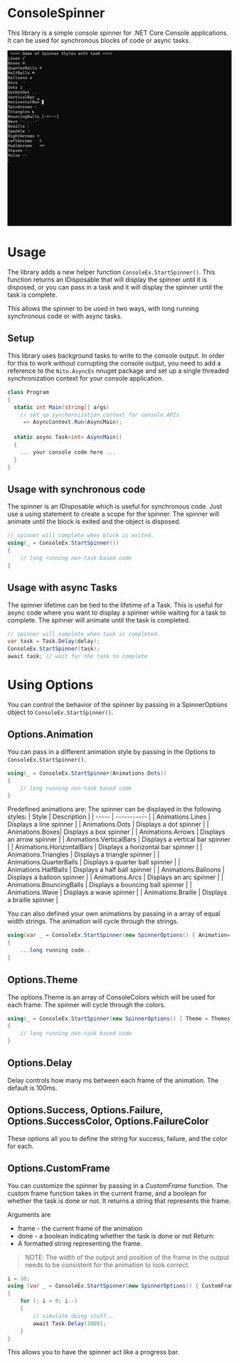 ﻿# ConsoleSpinner
This library is a simple console spinner for .NET Core Console applications. It can be used for synchronous blocks of code or async tasks.  

![demo.gif](https://raw.githubusercontent.com/tomlm/ConsoleSpinner/main/demo.gif)

# Usage 
The library adds a new helper function ```ConsoleEx.StartSpinner()```.  This function returns an IDisposable that will display the spinner until it is disposed, 
or you can pass in a task and it will display the spinner until the task is complete.

This allows the spinner to be used in two ways, with long running synchronous code or with async tasks.

## Setup
This library uses background tasks to write to the console output. In order for this to work
without corrupting the console output, you need to add a reference to the ```Nito.AsyncEx``` nnuget package and set up a single threaded synchronization context for your console application.

```csharp
class Program
{
  static int Main(string[] args)
    // set up synchornization context for console APIs
     => AsyncContext.Run(AsyncMain);

  static async Task<int> AsyncMain()
  {
    ... your console code here ...
  }
}
```

## Usage with synchronous code
The spinner is an IDisposable which is useful for synchronous code. Just use a using statement to create a scope for the spinner. The spinner will animate until the block is exited and the object is disposed.

```csharp	
// spinner will complete when block is exited.
using(_ = ConsoleEx.StartSpinner())
{
	// long running non-task based code 
}
```

## Usage with async Tasks
The spinner lifetime can be tied to the lifetime of a Task. This is useful for async code where you want to display a spinner while waiting for a task to complete. The spinner will animate until the task is completed. 

```csharp
// spinner will complete when task is completed.
var task = Task.Delay(delay);
ConsoleEx.StartSpinner(task);
await task; // wait for the task to complete
```

# Using Options
You can control the behavior of the spinner by passing in a SpinnerOptions object to ```ConsoleEx.StartSpinner()```.    

## Options.Animation
You can pass in a different animation style by passing in the Options to ```ConsoleEx.StartSpinner()```.
```csharp	
using(_ = ConsoleEx.StartSpinner(Animations.Dots))
{
	// long running non-task based code 
}
```

Predefined animations are:
The spinner can be displayed in the following styles:
| Style | Description | 
| ----- | ----------- | 
| Animations.Lines | Displays a line spinner | 
| Animations.Dots | Displays a dot spinner | 
| Animations.Boxes| Displays a box spinner | 
| Animations.Arrows | Displays an arrow spinner | 
| Animations.VerticalBars | Displays a vertical bar spinner | 
| Animations.HorizontalBars | Displays a horizontal bar spinner | 
| Animations.Triangles | Displays a triangle spinner | 
| Animations.QuarterBalls | Displays a quarter ball spinner | 
| Animations.HalfBalls | Displays a half ball spinner | 
| Animations.Balloons | Displays a balloon spinner | 
| Animations.Arcs | Displays an arc spinner | 
| Animations.BouncingBalls | Displays a bouncing ball spinner | 
| Animations.Wave | Displays a wave spinner |
| Animations.Braille | Displays a braille spinner | 

You can also defined your own animations by passing in a array of equal width strings. The animation will cycle through the strings.  

```csharp
using(var _ = ConsoleEx.StartSpinner(new SpinnerOptions() { Animation= new [] { "`  ", "`` ", "```", " ``", "  `", "   "}))
{
	...long running code..
}
```


## Options.Theme
The options.Theme is an array of ConsoleColors which will be used for each frame.  The spinner will cycle through the colors.  
```csharp
using(_ = ConsoleEx.StartSpinner(new SpinnerOptions() { Theme = Themes.RedWhiteBlue }))
{
	// long running non-task based code 
}
```

## Options.Delay
Delay controls how many ms between each frame of the animation.  The default is 100ms.

## Options.Success, Options.Failure, Options.SuccessColor, Options.FailureColor
These options all you to define the string for success, failure, and the color for each.  


## Options.CustomFrame
You can customize the spinner by passing in a *CustomFrame* function. The custom frame function takes in the current frame, and a boolean for whether the task is done or not. 
It returns a string that represents the frame. 

Arguments are
* frame - the current frame of the animation
* done - a boolean indicating whether the task is done or not
Return:
* A formatted string representing the frame. 

> NOTE: The width of the output and position of the frame in the output needs to be consistent for the animation to look correct.

```csharp
i = 10;
using (var _ = ConsoleEx.StartSpinner(new SpinnerOptions() { CustomFrame: (frame, done) => $"{frame} Counter: {i} " }))
{
    for (; i > 0; i--)
    {
        // simulate doing stuff...
        await Task.Delay(1000);
    }
}
```

This allows you to have the spinner act like a progress bar.

